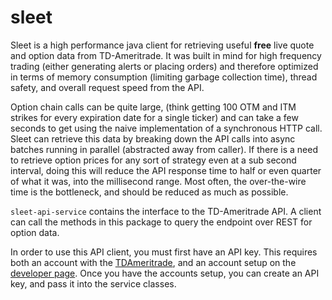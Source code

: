 # sleet

Sleet is a high performance java client for retrieving useful **free** live quote and option data from TD-Ameritrade. 
It was built in mind for high frequency trading (either generating alerts or placing orders) and therefore optimized 
in terms of memory consumption (limiting garbage collection time), thread safety, and overall request speed from the API. 

Option chain calls can be quite large, (think getting 100 OTM and ITM strikes for every expiration date for a single ticker) 
and can take a few seconds to get using the naive implementation of a synchronous HTTP call. Sleet can retrieve this data by 
breaking down the API calls into async batches running in parallel (abstracted away from caller). If there is a need to 
retrieve option prices for any sort of strategy even at a sub second interval, doing this will reduce the API response time 
to half or even quarter of what it was, into the millisecond range. Most often, the over-the-wire time is the bottleneck, 
and should be reduced as much as possible. 

`sleet-api-service` contains the interface to the TD-Ameritrade API. A client can call the methods in this package to 
query the endpoint over REST for option data.

In order to use this API client, you must first have an API key. This requires both an account with the 
[TDAmeritrade](https://www.tdameritrade.com/home.page), and an account setup on the [developer page](https://developer.tdameritrade.com). 
Once you have the accounts setup, you can create an API key, and pass it into the service classes. 

